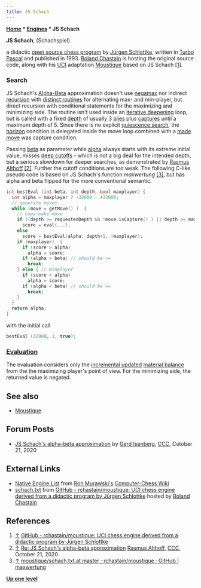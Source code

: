 ```yaml
---
title: JS Schach
---
```

**[Home](Home "Home") \* [Engines](Engines "Engines") \* JS Schach**


**JS Schach**, (Schachspiel)  

a didactic [open source chess program](Category:Open_Source "Category:Open Source") by [Jürgen Schlottke](index.php?title=J%C3%BCrgen_Schlottke&action=edit&redlink=1 "Jürgen Schlottke (page does not exist)"), written in [Turbo Pascal](Pascal#TurboPascal "Pascal") and published in 1993.
[Roland Chastain](Roland_Chastain "Roland Chastain") is hosting the original source code, along with his [UCI](UCI "UCI") adaptation [Moustique](index.php?title=Moustique&action=edit&redlink=1 "Moustique (page does not exist)") based on JS Schach 
<a id="cite-note-1" href="#cite-ref-1">[1]</a>.



### Search


JS Schach's [Alpha-Beta](Alpha-Beta "Alpha-Beta") approximation doesn't use [negamax](Negamax "Negamax") nor indirect [recursion](Recursion "Recursion") with [distinct routines](Alpha-Beta#MaxversusMin "Alpha-Beta") for alternating max- and min-player,
but direct recursion with conditional statements for the maximizing and minimizing side. The routine isn't used inside an [iterative deepening](Iterative_Deepening "Iterative Deepening") loop, 
but is called with a fixed [depth](Depth "Depth") of usually 3 [plies](Ply "Ply") plus [captures](Captures "Captures") until a maximum depth of 5. 
Since there is no explicit [quiescence search](Quiescence_Search "Quiescence Search"), the [horizon](Horizon_Node "Horizon Node") condition is delegated inside the move loop combined with a [made move](Make_Move "Make Move") was capture condition.


Passing [beta](Beta "Beta") as parameter while [alpha](Alpha "Alpha") always starts with its extreme initial value, misses [deep cutoffs](Beta-Cutoff#Shallow_or_Deep "Beta-Cutoff") - which is not a big deal for the intended depth, but a serious slowdown for deeper searches, as demonstrated by [Rasmus Althoff](Rasmus_Althoff "Rasmus Althoff") <a id="cite-note-2" href="#cite-ref-2">[2]</a>.
Further the cutoff conditions are too weak. The following C-like pseudo code is based on JS Schach's function *maxwertung* <a id="cite-note-3" href="#cite-ref-3">[3]</a>,
but has alpha and beta flipped for the more conventional semantic.




```C++
int bestEval (int beta, int depth, bool maxplayer) {
  int alpha = maxplayer ? -32000 : +32000;
  // generate moves ..
  while (move = getMove() )  {
    // copy-make move
    if ((depth >= requestedDepth && !move.isCapture() ) || depth >= maxDepth)
      score = eval(...);
    else
      score = bestEval(alpha, depth+1, !maxplayer);
    if (maxplayer)  {
      if (score > alpha) 
        alpha = score;
      if (alpha > beta) // should be >=
        break;
    } else { // minplayer
      if (score < alpha) 
        alpha = score;
      if (alpha < beta) // should be <=
        break;
    }
  }
  return alpha;
}

```

with the initial call




```C++
bestEval (32000, 1, true);

```

### [Evaluation](Evaluation "Evaluation")


The evaluation considers only the [incremental updated](Incremental_Updates "Incremental Updates") [material balance](Material#Balance "Material") from the the maximizing player's point of view.
For the minimizing side, the returned value is negated.



## See also


* [Moustique](index.php?title=Moustique&action=edit&redlink=1 "Moustique (page does not exist)")


## Forum Posts


* [JS Schach's alpha-beta approximation](http://www.talkchess.com/forum3/viewtopic.php?f=7&t=75478) by [Gerd Isenberg](Gerd_Isenberg "Gerd Isenberg"), [CCC](CCC "CCC"), Cotober 21, 2020


## External Links


* [Native Engine List](http://computer-chess.org/doku.php?id=computer_chess:wiki:lists:native_engine_list) from [Ron Murawski's](Ron_Murawski "Ron Murawski") [Computer-Chess Wiki](http://computer-chess.org/doku.php?id=home)
* [schach.txt](https://github.com/rchastain/moustique/blob/master/original/schach.txt) from [GitHub - rchastain/moustique: UCI chess engine derived from a didactic program by Jürgen Schlottke](https://github.com/rchastain/moustique) hosted by [Roland Chastain](Roland_Chastain "Roland Chastain")


## References


1. <a id="cite-ref-1" href="#cite-note-1">↑</a> [GitHub - rchastain/moustique: UCI chess engine derived from a didactic program by Jürgen Schlottke](https://github.com/rchastain/moustique)
2. <a id="cite-ref-2" href="#cite-note-2">↑</a> [Re: JS Schach's alpha-beta approximation](http://www.talkchess.com/forum3/viewtopic.php?f=7&t=75478&start=11) [Rasmus Althoff](Rasmus_Althoff "Rasmus Althoff"), [CCC](CCC "CCC"), October 21, 2020
3. <a id="cite-ref-3" href="#cite-note-3">↑</a> [moustique/schach.txt at master · rchastain/moustique · GitHub | maxwertung](https://github.com/rchastain/moustique/blob/master/original/schach.txt#L551)

**[Up one level](Engines "Engines")**







 
